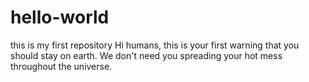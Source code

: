 # hello-world
this is my first repository
Hi humans, this is your first warning that you should stay on earth. We don't need you spreading your hot mess throughout the universe.
